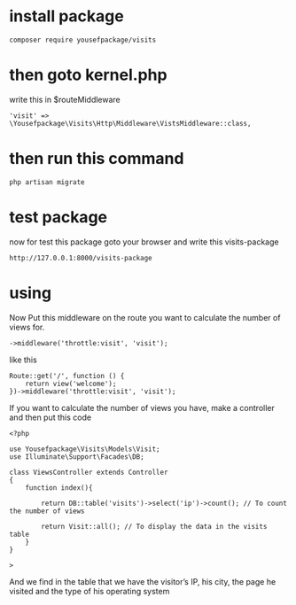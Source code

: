 # install package

```
composer require yousefpackage/visits
```

# then goto kernel.php

write this in $routeMiddleware

```
'visit' => \Yousefpackage\Visits\Http\Middleware\VistsMiddleware::class,
```

# then run this command 

```
php artisan migrate
```

# test package 

now for test this package goto your browser and write this visits-package

```
http://127.0.0.1:8000/visits-package
```

# using
Now Put this middleware on the route you want to calculate the number of views for.

```
->middleware('throttle:visit', 'visit');
```

like this 

```
Route::get('/', function () {
    return view('welcome');
})->middleware('throttle:visit', 'visit');
```

If you want to calculate the number of views you have, make a controller and then put this code

```
<?php

use Yousefpackage\Visits\Models\Visit;
use Illuminate\Support\Facades\DB;

class ViewsController extends Controller
{
    function index(){

        return DB::table('visits')->select('ip')->count(); // To count the number of views 

        return Visit::all(); // To display the data in the visits table
    }
}

>
```

And we find in the table that we have the visitor’s IP, his city, the page he visited and the type of his operating system
